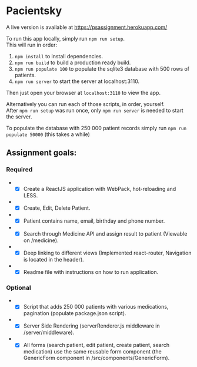 # Pacientsky

A live version is available at https://psassignment.herokuapp.com/

To run this app locally, simply run `npm run setup`.  
This will run in order:  
  1. `npm install` to install dependencies.
  2. `npm run build` to build a production ready build.
  3. `npm run populate 100` to populate the sqlite3 database with 500 rows of patients.
  4. `npm run server` to start the server at localhost:3110.

Then just open your browser at `localhost:3110` to view the app.  

Alternatively you can run each of those scripts, in order, yourself.  
After `npm run setup` was run once, only `npm run server` is needed to start the server.  

To populate the database with 250 000 patient records simply run `npm run populate 50000` (this takes a while)  


## Assignment goals:
### Required
  *  - [x] Create a ReactJS application with WebPack, hot-reloading and LESS.
  *  - [x] Create, Edit, Delete Patient.
  *  - [x] Patient contains name, email, birthday and phone number.
  *  - [x] Search through Medicine API and assign result to patient (Viewable on /medicine).
  *  - [x] Deep linking to different views (Implemented react-router, Navigation is located in the header).
  *  - [x] Readme file with instructions on how to run application.
 
 ### Optional
  *  - [x] Script that adds 250 000 patients with various medications, pagination (populate package.json script).
  *  - [x] Server Side Rendering (serverRenderer.js middleware in /server/middleware).
  *  - [x] All forms (search patient, edit patient, create patient, search medication) use the same reusable form 
           component (the GenericForm component in /src/components/GenericForm).
